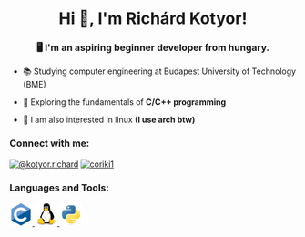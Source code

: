 <h1 align="center">Hi 👋, I'm Richárd Kotyor!</h1>
<h3 align="center">🖥️ I'm an aspiring beginner developer from hungary.</h3>


- 📚 Studying computer engineering at Budapest University of Technology (BME)

- 🌱 Exploring the fundamentals of **C/C++ programming**

- 🐧 I am also interested in linux **(I use arch btw)**

<h3 align="left">Connect with me:</h3>
<p align="left">
<a href="https://instagram.com/kotyor.richard" target="blank"><img align="center" src="https://raw.githubusercontent.com/rahuldkjain/github-profile-readme-generator/master/src/images/icons/Social/instagram.svg" alt="@kotyor.richard" height="30" width="40" /></a>
<a href="https://www.youtube.com/@coriki1685" target="blank"><img align="center" src="https://raw.githubusercontent.com/rahuldkjain/github-profile-readme-generator/master/src/images/icons/Social/youtube.svg" alt="coriki1" height="30" width="40" /></a>
</p>

<h3 align="left">Languages and Tools:</h3>
<p align="left"> <a href="https://www.cprogramming.com/" target="_blank" rel="noreferrer"> <img src="https://raw.githubusercontent.com/devicons/devicon/master/icons/c/c-original.svg" alt="c" width="40" height="40"/> </a> <a href="https://www.linux.org/" target="_blank" rel="noreferrer"> <img src="https://raw.githubusercontent.com/devicons/devicon/master/icons/linux/linux-original.svg" alt="linux" width="40" height="40"/> </a> <a href="https://www.python.org" target="_blank" rel="noreferrer"> <img src="https://raw.githubusercontent.com/devicons/devicon/master/icons/python/python-original.svg" alt="python" width="40" height="40"/> </a> </p>
